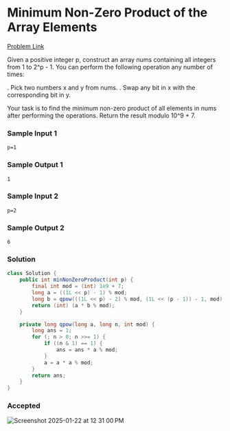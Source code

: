 # Minimum Non-Zero Product of the Array Elements

[Problem Link](https://leetcode.com/problems/minimum-non-zero-product-of-the-array-elements/description/) 

Given a positive integer p, construct an array nums containing all integers from 1 to 2^p - 1. You can perform the following operation any number of times:

. Pick two numbers x and y from nums.
. Swap any bit in x with the corresponding bit in y.

Your task is to find the minimum non-zero product of all elements in nums after performing the operations. Return the result modulo 10^9 + 7.

### Sample Input 1
```
p=1
```
### Sample Output 1
```
1
```

### Sample Input 2
```
p=2
```
### Sample Output 2
```
6
```

### Solution
```java
class Solution {
    public int minNonZeroProduct(int p) {
        final int mod = (int) 1e9 + 7;
        long a = ((1L << p) - 1) % mod;
        long b = qpow(((1L << p) - 2) % mod, (1L << (p - 1)) - 1, mod);
        return (int) (a * b % mod);
    }

    private long qpow(long a, long n, int mod) {
        long ans = 1;
        for (; n > 0; n >>= 1) {
            if ((n & 1) == 1) {
                ans = ans * a % mod;
            }
            a = a * a % mod;
        }
        return ans;
    }
}
```

### Accepted
![Screenshot 2025-01-22 at 12 31 00 PM](https://github.com/user-attachments/assets/1eac65a7-3047-42e1-a53f-1da959f51b4c)
